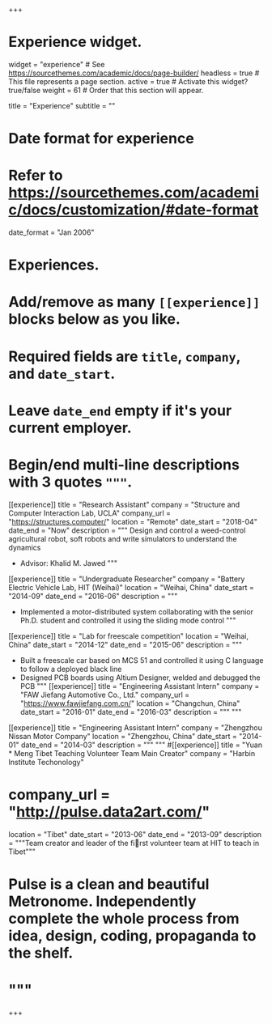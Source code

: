 +++
# Experience widget.
widget = "experience"  # See https://sourcethemes.com/academic/docs/page-builder/
headless = true  # This file represents a page section.
active = true  # Activate this widget? true/false
weight = 61  # Order that this section will appear.

title = "Experience"
subtitle = ""

# Date format for experience
#   Refer to https://sourcethemes.com/academic/docs/customization/#date-format
date_format = "Jan 2006"

# Experiences.
#   Add/remove as many `[[experience]]` blocks below as you like.
#   Required fields are `title`, `company`, and `date_start`.
#   Leave `date_end` empty if it's your current employer.
#   Begin/end multi-line descriptions with 3 quotes `"""`.
[[experience]]
  title = "Research Assistant"
  company = "Structure and Computer Interaction Lab, UCLA"
  company_url = "https://structures.computer/"
  location = "Remote"
  date_start = "2018-04"
  date_end = "Now"
  description = """
  Design and control a weed-control agricultural robot, soft robots and write simulators to understand the dynamics 
  
  * Advisor: Khalid M. Jawed
  """

[[experience]]
  title = "Undergraduate Researcher"
  company = "Battery Electric Vehicle Lab, HIT (Weihai)"
  location = "Weihai, China"
  date_start = "2014-09"
  date_end = "2016-06"
  description = """
  - Implemented a motor-distributed system collaborating with the senior Ph.D. student and controlled it using the sliding mode control 
  """

[[experience]]
  title = "Lab for freescale competition"
  location = "Weihai, China"
  date_start = "2014-12"
  date_end = "2015-06"
  description = """
  - Built a freescale car based on MCS 51 and controlled it using C language to follow a deployed black line
  - Designed PCB boards using Altium Designer, welded and debugged the PCB
  """
[[experience]]
  title = "Engineering Assistant Intern"
  company = "FAW Jiefang Automotive Co., Ltd."
  company_url = "https://www.fawjiefang.com.cn/"
  location = "Changchun, China"
  date_start = "2016-01"
  date_end = "2016-03"
  description = """ """

[[experience]]
  title = "Engineering Assistant Intern"
  company = "Zhengzhou Nissan Motor Company"
  location = "Zhengzhou, China"
  date_start = "2014-01"
  date_end = "2014-03"
  description = """ """
#[[experience]]
  title = "Yuan * Meng Tibet Teaching Volunteer Team Main Creator"
  company = "Harbin Institute Techonology"
#  company_url = "http://pulse.data2art.com/"
  location = "Tibet"
  date_start = "2013-06"
  date_end = "2013-09"
  description = """Team creator and leader of the first volunteer team at HIT to teach in Tibet"""
# Pulse is a clean and beautiful Metronome. Independently complete the whole process from idea, design, coding, propaganda to the shelf.
#  """
+++
